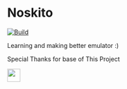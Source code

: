 # Noskito
[![Build](https://github.com/WallcroftUK/Noskito/actions/workflows/dotnet.yml/badge.svg)](https://github.com/WallcroftUK/Noskito/actions/workflows/dotnet.yml)

Learning and making better emulator :)

Special Thanks for base of This Project

<img src="https://img.shields.io/badge/-@Roxeez-%23181717?style=flat-square&logo=github" height="30">

